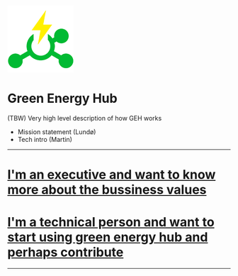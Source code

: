 ![Logo](Logo_small.png)

# Green Energy Hub

(TBW) Very high level description of how GEH works
- Mission statement (Lundø)
- Tech intro (Martin)
---
# [I'm an executive and want to know more about the bussiness values](/docs/ExecutiveStart.md)
# [I'm a technical person and want to start using green energy hub and perhaps contribute](/docs/TechStart.md)
---




